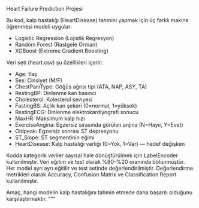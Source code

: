 Heart Failure Prediction Projesi

Bu kod, kalp hastalığı (HeartDisease) tahmini yapmak için üç farklı makine öğrenmesi modeli uygular:
- Logistic Regression (Lojistik Regresyon)
- Random Forest (Rastgele Orman)
- XGBoost (Extreme Gradient Boosting)

Veri seti (heart.csv) şu özellikleri içerir:
- Age: Yaş
- Sex: Cinsiyet (M/F)
- ChestPainType: Göğüs ağrısı tipi (ATA, NAP, ASY, TA)
- RestingBP: Dinlenme kan basıncı
- Cholesterol: Kolesterol seviyesi
- FastingBS: Açlık kan şekeri (0=normal, 1=yüksek)
- RestingECG: Dinlenme elektrokardiyografi sonucu
- MaxHR: Maksimum kalp hızı
- ExerciseAngina: Egzersiz sırasında görülen anjina (N=Hayır, Y=Evet)
- Oldpeak: Egzersiz sonrası ST depresyonu
- ST_Slope: ST segmentinin eğimi
- HeartDisease: Kalp hastalığı varlığı (0=Yok, 1=Var) — hedef değişken

Kodda kategorik veriler sayısal hale dönüştürülmek için LabelEncoder kullanılmıştır.
Veri eğitim ve test olarak %80-%20 oranında bölünmüştür.
Her model ayrı ayrı eğitilir ve test setinde değerlendirilmiştir.
Değerlendirme metrikleri olarak Accuracy, Confusion Matrix ve Classification Report kullanılmıştır.

Amaç, hangi modelin kalp hastalığını tahmin etmede daha başarılı olduğunu karşılaştırmaktır.
"""
